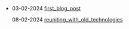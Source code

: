 - 03-02-2024 [first_blog_post](https://hollyz1jderveld.github.io/blog/pages/first_blog_post)
  
  08-02-2024 [reuniting_with_old_technologies](https://hollyz1jderveld.github.io/blog/pages/reuiniting_with_old_technologies)
